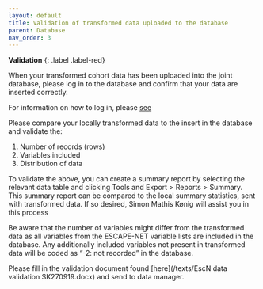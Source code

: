 ```yaml
---
layout: default
title: Validation of transformed data uploaded to the database
parent: Database
nav_order: 3
---
```

**Validation**
{: .label .label-red}

When your transformed cohort data has been uploaded into the joint database, please log in to the database and confirm that your data are inserted correctly.

For information on how to log in, please [see](/texts/EscapeNet_SOP.pdf)

Please compare your locally transformed data to the insert in the database and validate the:

1. Number of records (rows)
2. Variables included
3. Distribution of data

To validate the above, you can create a summary report by selecting the relevant data table and clicking Tools and Export > Reports > Summary. This summary report can be compared to the local summary statistics, sent with transformed data. If so desired, Simon Mathis Kønig will assist you in this process  

Be aware that the number of variables might differ from the transformed data as all variables from the ESCAPE-NET variable lists are included in the database. Any additionally included variables not present in transformed data will be coded as “-2: not recorded” in the database.

Please fill in the validation document found [here](/texts/EscN data validation SK270919.docx) and send to data manager.
